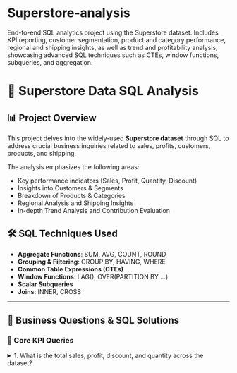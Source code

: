 # Superstore-analysis
End-to-end SQL analytics project using the Superstore dataset. Includes KPI reporting, customer segmentation, product and category performance, regional and shipping insights, as well as trend and profitability analysis, showcasing advanced SQL techniques such as CTEs, window functions, subqueries, and aggregation.
# 🛒 Superstore Data SQL Analysis

## 📊 Project Overview
This project delves into the widely-used **Superstore dataset** through SQL to address crucial business inquiries related to sales, profits, customers, products, and shipping.

The analysis emphasizes the following areas:
- Key performance indicators (Sales, Profit, Quantity, Discount)
- Insights into Customers & Segments
- Breakdown of Products & Categories
- Regional Analysis and Shipping Insights
- In-depth Trend Analysis and Contribution Evaluation




## 🛠️ SQL Techniques Used
- **Aggregate Functions**: SUM, AVG, COUNT, ROUND  
- **Grouping & Filtering**: GROUP BY, HAVING, WHERE  
- **Common Table Expressions (CTEs)**  
- **Window Functions**: LAG(), OVER(PARTITION BY …)  
- **Scalar Subqueries**  
- **Joins**: INNER, CROSS  

---

## 📑 Business Questions & SQL Solutions

### 🔹 Core KPI Queries

<details>
<summary>1. What is the total sales, profit, discount, and quantity across the dataset?</summary>

```sql
select round(sum(sales),0) as Total_Sales, 
       round(sum(profit),0) as Total_Profit, 
       round(sum(Discount),0) as Total_Discount, 
       round(sum(quantity),0) as Total_Quantity
from superstore_orders;
</details> <details> <summary>2. What is the average sales per order?</summary>
sql
Copy code
with table1 as(
    select Order_ID, sum(sales) as total_sales
    from superstore_orders
    group by Order_ID)
select avg(total_sales) as avg_sales
from table1;
</details> <details> <summary>3. How many transactions (orders) are in the dataset?</summary>
sql
Copy code
select count(distinct Order_ID) as total_orders
from superstore_orders;
</details>

🔹 **Customer & Segment Analysis**
<details> <summary>4. Which customer segment generates the highest sales and profit?</summary>
sql
Copy code
select segment, sum(sales) as Total_Sales
from superstore_orders
group by segment
order by Total_Sales DESC;

select segment, sum(Profit) as Total_Profit
from superstore_orders
group by segment
order by Total_Profit DESC;
</details> <details> <summary>5. Who are the top 10 customers by sales?</summary>
sql
Copy code
select Customer_Name, sum(sales) as Total_Sales
from superstore_orders
group by customer_name
order by Total_Sales DESC
limit 10;
</details> <details> <summary>6. What is the average order value per segment?</summary>
sql
Copy code
with table1 as (
    select Order_ID, segment, sum(sales) as Total_sales
    from superstore_orders
    group by Order_ID, segment
)
select segment, avg(Total_sales) as Avg_order
from table1
group by segment;
</details>

🔹 **Product & Category Analysis**
<details> <summary>7. What is the sales and profit breakdown by product category?</summary>
sql
Copy code
select Category,
       round(sum(sales),0) as Total_sales,
       round(sum(profit),0) as Total_profit
from superstore_orders
group by category;
</details> <details> <summary>8. Which sub-category has the highest profit margin?</summary>
sql
Copy code
select sub_category,
       sum(profit)/sum(sales) *100 as profit_margin   
from superstore_orders
group by sub_category
order by Profit_margin desc;
</details> <details> <summary>9. What are the top 5 most profitable products?</summary>
sql
Copy code
select Product_ID,
       max(Product_Name) as Top_Profitable_Products,
       sum(profit) as Total_Profit
from superstore_orders 
group by Product_ID
order by Total_Profit desc
limit 5;
</details>

🔹 **Regional & Shipping Analysis**
<details> <summary>10. What is the sales and profit breakdown by region?</summary>
sql
Copy code
select region,
       sum(Sales) as Total_Sales,
       sum(profit) as Total_Profit,
       sum(profit)/sum(Sales)*100 as Profit_margin
from superstore_orders
group by region;
</details> <details> <summary>11. Which shipping mode has the highest average sales per order?</summary>
sql
Copy code
with table1 as (
    select Order_ID, Ship_mode, sum(sales) as Total_Sales
    from superstore_orders
    group by Order_ID, Ship_Mode)
select Ship_mode, avg(total_sales) as Avg_Sales
from table1
group by ship_mode
order by Avg_Sales desc;
</details> <details> <summary>12. Which state contributes the most to sales?</summary>
sql
Copy code
select State, sum(sales) as Total_Sales
from superstore_orders
group by State
order by Total_Sales desc
limit 10;
</details>

🔹**Advanced Insights**
<details> <summary>13. What is the yearly trend of sales and profit?</summary>
sql
Copy code
with table1 as (
    select Year(order_date) as Year, 
           sum(sales) as Total_Sales, 
           sum(profit) as Total_profit
    from superstore_orders
    group by Year
    order by Year),
table2 as (
    select Year, Total_Sales,Total_profit,
           lag(Total_Sales) over(order by Year) as Lag_Sales,
           lag(Total_profit) over(order by Year) as Lag_Profit
    from table1)
select Year, Total_Sales,Total_profit,
      round((Total_Sales-Lag_Sales)/Lag_Sales,2) * 100 as Sales_Trend,
      round((Total_profit-Lag_profit)/Lag_Profit,2) * 100 as Profit_Trend
from table2;
</details> <details> <summary>14. What is the percentage contribution of each category to total profit?</summary>
sql
Copy code
select Category,
       sum(Profit) / (select sum(profit) from superstore_orders) * 100 as percentage
from superstore_orders
group by Category;
</details> <details> <summary>15. Which orders had negative profit, and what categories/sub-categories do they belong to?</summary>
sql
Copy code
select Order_id, Category, Sub_Category, Profit
from superstore_orders
where profit < 0;
</details> <details> <summary>16. What is the month-to-month percentage change in profit?</summary>
sql
Copy code
with table1 as (
    select Year(order_date) as Year, month(order_date) as month, 
           monthname(order_date) as month_name, sum(profit) as profit
    from superstore_orders
    group by Year, month, month_name
    order by year),
table2 as (
    select *,
        lag(profit) over(partition by year order by month) as Diff
    from table1)
select *, 
       ((profit - diff)/diff) * 100 as Per_change_profit
from table2;
</details> <details> <summary>17. What is the month-to-month percentage change in sales?</summary>
sql
Copy code
with table1 as (
    select Year(order_date) as Year, month(order_date) as month, 
           monthname(order_date) as month_name, sum(sales) as sales
    from superstore_orders
    group by Year, month, month_name
    order by year),
table2 as (
    select *,
        lag(sales) over(partition by year order by month) as Diff
    from table1)
select *, 
       ((sales - diff)/diff) * 100 as Per_change_sales
from table2;
</details> ```

